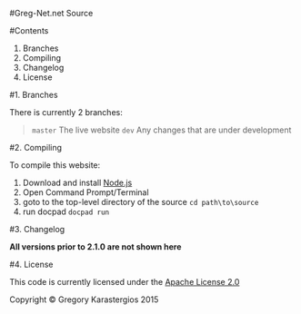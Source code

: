 #Greg-Net.net Source

#Contents

1. Branches
2. Compiling
3. Changelog
4. License

#1. Branches

There is currently 2 branches:

> `master` The live website
> `dev` Any changes that are under development

#2. Compiling

To compile this website:

1. Download and install [Node.js](http://nodejs.org)
2. Open Command Prompt/Terminal
3. goto to the top-level directory of the source `cd path\to\source`
4. run docpad `docpad run`

#3. Changelog

**All versions prior to 2.1.0 are not shown here**

#4. License

This code is currently licensed under the [Apache License 2.0](http://www.apache.org/licenses/LICENSE-2.0.html)


Copyright &copy; Gregory Karastergios 2015